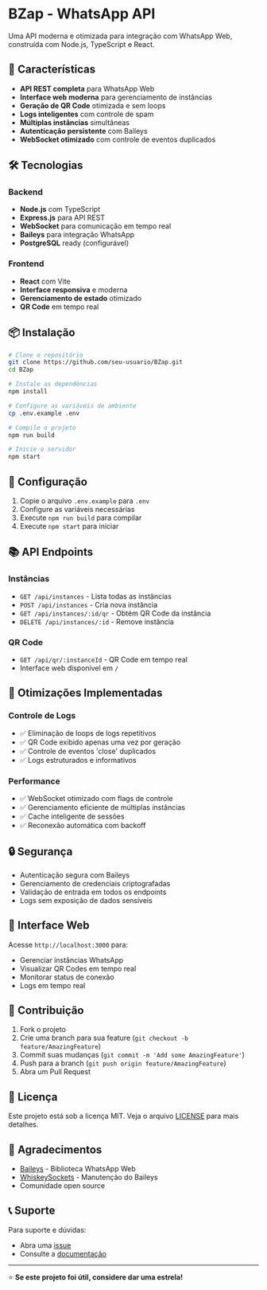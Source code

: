 # BZap - WhatsApp API

Uma API moderna e otimizada para integração com WhatsApp Web, construída com Node.js, TypeScript e React.

## 🚀 Características

- **API REST completa** para WhatsApp Web
- **Interface web moderna** para gerenciamento de instâncias
- **Geração de QR Code** otimizada e sem loops
- **Logs inteligentes** com controle de spam
- **Múltiplas instâncias** simultâneas
- **Autenticação persistente** com Baileys
- **WebSocket otimizado** com controle de eventos duplicados

## 🛠️ Tecnologias

### Backend
- **Node.js** com TypeScript
- **Express.js** para API REST
- **WebSocket** para comunicação em tempo real
- **Baileys** para integração WhatsApp
- **PostgreSQL** ready (configurável)

### Frontend
- **React** com Vite
- **Interface responsiva** e moderna
- **Gerenciamento de estado** otimizado
- **QR Code** em tempo real

## 📦 Instalação

```bash
# Clone o repositório
git clone https://github.com/seu-usuario/BZap.git
cd BZap

# Instale as dependências
npm install

# Configure as variáveis de ambiente
cp .env.example .env

# Compile o projeto
npm run build

# Inicie o servidor
npm start
```

## 🔧 Configuração

1. Copie o arquivo `.env.example` para `.env`
2. Configure as variáveis necessárias
3. Execute `npm run build` para compilar
4. Execute `npm start` para iniciar

## 📚 API Endpoints

### Instâncias
- `GET /api/instances` - Lista todas as instâncias
- `POST /api/instances` - Cria nova instância
- `GET /api/instances/:id/qr` - Obtém QR Code da instância
- `DELETE /api/instances/:id` - Remove instância

### QR Code
- `GET /api/qr/:instanceId` - QR Code em tempo real
- Interface web disponível em `/`

## 🎯 Otimizações Implementadas

### Controle de Logs
- ✅ Eliminação de loops de logs repetitivos
- ✅ QR Code exibido apenas uma vez por geração
- ✅ Controle de eventos 'close' duplicados
- ✅ Logs estruturados e informativos

### Performance
- ✅ WebSocket otimizado com flags de controle
- ✅ Gerenciamento eficiente de múltiplas instâncias
- ✅ Cache inteligente de sessões
- ✅ Reconexão automática com backoff

## 🔒 Segurança

- Autenticação segura com Baileys
- Gerenciamento de credenciais criptografadas
- Validação de entrada em todos os endpoints
- Logs sem exposição de dados sensíveis

## 📱 Interface Web

Acesse `http://localhost:3000` para:
- Gerenciar instâncias WhatsApp
- Visualizar QR Codes em tempo real
- Monitorar status de conexão
- Logs em tempo real

## 🤝 Contribuição

1. Fork o projeto
2. Crie uma branch para sua feature (`git checkout -b feature/AmazingFeature`)
3. Commit suas mudanças (`git commit -m 'Add some AmazingFeature'`)
4. Push para a branch (`git push origin feature/AmazingFeature`)
5. Abra um Pull Request

## 📄 Licença

Este projeto está sob a licença MIT. Veja o arquivo [LICENSE](LICENSE) para mais detalhes.

## 🙏 Agradecimentos

- [Baileys](https://github.com/WhiskeySockets/Baileys) - Biblioteca WhatsApp Web
- [WhiskeySockets](https://github.com/WhiskeySockets) - Manutenção do Baileys
- Comunidade open source

## 📞 Suporte

Para suporte e dúvidas:
- Abra uma [issue](https://github.com/seu-usuario/BZap/issues)
- Consulte a [documentação](https://github.com/seu-usuario/BZap/wiki)

---

⭐ **Se este projeto foi útil, considere dar uma estrela!**